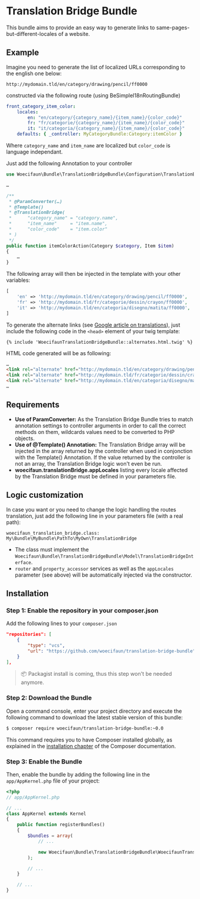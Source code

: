 # Translation Bridge Bundle

This bundle aims to provide an easy way to generate links to same-pages-but-different-locales of a website.

## Example

Imagine you need to generate the list of localized URLs corresponding to the english one below:
```
http://mydomain.tld/en/category/drawing/pencil/ff0000
```

constructed via the following route (using BeSimpleI18nRoutingBundle)

```yml
front_category_item_color:
    locales:
        en: "en/category/{category_name}/{item_name}/{color_code}"
        fr: "fr/categorie/{category_name}/{item_name}/{color_code}"
        it: "it/categoria/{category_name}/{item_name}/{color_code}"
    defaults: { _controller: MyCategoryBundle:Category:itemColor }
```

Where `category_name` and `item_name` are localized but `color_code` is language independant.

Just add the following Annotation to your controller

```php
use Woecifaun\Bundle\TranslationBridgeBundle\Configuration\TranslationBridge;

…

/**
 * @ParamConverter(…)
 * @Template()
 * @TranslationBridge(
 *      "category_name" = "category.name",
 *      "item_name"     = "item.name",
 *      "color_code"    = "item.color"
 * )
 */
public function itemColorAction(Category $category, Item $item)
{
    …
}
```

The following array will then be injected in the template with your other variables:
```php
[
    'en' => 'http://mydomain.tld/en/category/drawing/pencil/ff0000',
    'fr' => 'http://mydomain.tld/fr/categorie/dessin/crayon/ff0000',
    'it' => 'http://mydomain.tld/en/categoria/disegno/matita/ff0000',
]
```

To generate the alternate links (see [Google article on translations](https://support.google.com/webmasters/answer/189077?hl=en)), just include the following code in the `<head>` element of your twig template:

```twig
{% include 'WoecifaunTranslationBridgeBundle::alternates.html.twig' %}
```

HTML code generated will be as following:
```html
…
<link rel="alternate" href="http://mydomain.tld/en/category/drawing/pencil/ff0000" hreflang="en" />
<link rel="alternate" href="http://mydomain.tld/fr/categorie/dessin/crayon/ff0000" hreflang="fr" />
<link rel="alternate" href="http://mydomain.tld/en/categoria/disegno/matita/ff000" hreflang="it" />
…
```

## Requirements

* __Use of ParamConverter:__
As the Translation Bridge Bundle tries to match annotation settings to controller arguments in order to call the correct methods on them, wildcards values need to be converted to PHP objects.
* __Use of @Template() Annotation:__
The Translation Bridge array will be injected in the array returned by the controller when used in conjonction with the Template() Annotation. If the value returned by the controller is not an array, the Translation Bridge logic won't even be run.
* __woecifaun.translationBridge.appLocales__ listing every locale affected by the Translation Bridge must be defined in your parameters file.

## Logic customization

In case you want or you need to change the logic handling the routes translation, just add the following line in your parameters file (with a real path):
```
woecifaun_translation_bridge.class: My\Bundle\MyBundle\PathTo\MyOwn\TranslationBridge
```

* The class must implement the `Woecifaun\Bundle\TranslationBridgeBundle\Model\TranslationBridgeInterface`.
* `router` and `property_accessor` services as well as the `appLocales` parameter (see above) will be automatically injected via the constructor.


## Installation

### Step 1: Enable the repository in your composer.json


Add the following lines to your `composer.json`

```json
"repositories": [
    {
        "type": "vcs",
        "url": "https://github.com/woecifaun/translation-bridge-bundle"
    }
],
```

> :package: Packagist install is coming, thus this step won't be needed anymore.

### Step 2: Download the Bundle

Open a command console, enter your project directory and execute the following command to download the latest stable version of this bundle:

```bash
$ composer require woecifaun/translation-bridge-bundle:~0.0
```

This command requires you to have Composer installed globally, as explained in the [installation chapter](https://getcomposer.org/doc/00-intro.md) of the Composer documentation.

### Step 3: Enable the Bundle

Then, enable the bundle by adding the following line in the `app/AppKernel.php`
file of your project:

```php
<?php
// app/AppKernel.php

// ...
class AppKernel extends Kernel
{
    public function registerBundles()
    {
        $bundles = array(
            // ...

            new Woecifaun\Bundle\TranslationBridgeBundle\WoecifaunTranslationBridgeBundle(),
        );

        // ...
    }

    // ...
}
```
